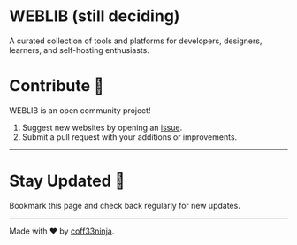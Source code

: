 # WEBLIB (still deciding)
A curated collection of tools and platforms for developers, designers, learners, and self-hosting enthusiasts.


# Contribute 🚀
WEBLIB is an open community project!  
1. Suggest new websites by opening an [issue](https://github.com/coff33ninja/WEBLIB/issues).  
2. Submit a pull request with your additions or improvements.  

---

# Stay Updated 📰
Bookmark this page and check back regularly for new updates.  

---

Made with ❤️ by [coff33ninja](https://github.com/coff33ninja).  
